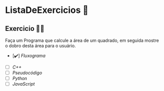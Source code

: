 # ListaDeExercicios 🚀

## Exercicio 👨‍💻

Faça um Programa que calcule a área de um quadrado, em seguida mostre o dobro desta área para o usuário.

- [✔️] _Fluxograma_
- [ ] _C++_
- [ ] _Pseudocódigo_
- [ ] _Python_
- [ ] _JavaScript_